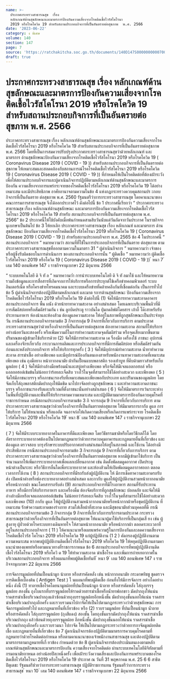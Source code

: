 ```yaml
---
name: >-
  ประกาศกระทรวงสาธารณสุข  เรื่อง
  หลักเกณฑ์ด้านสุขลักษณะและมาตรการป้องกันความเสี่ยงจากโรคติดเชื้อไวรัสโคโรนา
  2019 หรือโรคโควิด 19 สำหรับสถานประกอบกิจการที่เป็นอันตรายต่อสุขภาพ  พ.ศ. 2566
date: '2023-06-22'
category: ง พิเศษ
volume: 140
section: 147
page: 7
source: 'https://ratchakitcha.soc.go.th/documents/140D147S0000000000700.pdf'
draft: true
---
```


# ประกาศกระทรวงสาธารณสุข  เรื่อง หลักเกณฑ์ด้านสุขลักษณะและมาตรการป้องกันความเสี่ยงจากโรคติดเชื้อไวรัสโคโรนา 2019 หรือโรคโควิด 19 สำหรับสถานประกอบกิจการที่เป็นอันตรายต่อสุขภาพ  พ.ศ. 2566

ประกาศกระทรวงสาธารณสุข เรื่อง หลักเกณฑ์ด้านสุขลักษณะและมาตรการป้องกันความเสี่ยงจากโรคติดเชื้อไวรัสโคโรนา 2019 หรือโรคโควิด 19 สำหรับสถานประกอบกิจการที่เป็นอันตรายต่อสุขภาพ พ.ศ. 2566 โดยที่เป็นการสมควรปรับปรุงประกาศกระทรวงสาธารณสุขว่าด้วยหลักเกณฑ์ และมาตรการ ด้านสุขลักษณะป้องกันความเสี่ยงจากโรคติดเชื้อไวรัสโคโรนา 2019 หรือโรคโควิด 19 ( Coronavirus Disease 2019 ( COVID - 19 )) สำหรับสถานประกอบกิจการที่เป็นอันตรายต่อสุขภาพ ให้เหมาะสมและสอดคล้องกับสถานการณ์โรคโรคติดเชื้อไวรัสโคโรนา 2019 หรือโรคโควิด 19 ( Coronavirus Disease 2019 ( COVID - 19 )) ที่กำหนดให้เป็นโรคติดต่อที่ต้องเฝ้าระวัง เพื่อให้สถานประกอบกิจการและผู้ดาเนินกิจการปฏิบัติตามหลักเกณฑ์ด้านสุขลักษณะและมาตรการป้องกัน ความเสี่ยงจากการแพร่กระจายของโรคติดเชื้อไวรัสโคโรนา 2019 หรือโรคโควิด 19 ได้อย่างเหมาะสม และมีประสิทธิภาพ อาศัยอานาจตามความในข้อ 4 แห่งกฎกระทรวงควบคุมสถานปร ะกอบกิจการที่เป็นอันตราย ต่อสุขภาพ พ.ศ. 2560 รัฐมนตรีว่าการกระทรวงสาธารณสุข โดยคาแนะนาของคณะกรรมการสาธารณสุข จึงได้ออกประกาศไว้ ดังต่อไปนี้ ข้อ 1 ประกาศนี้เรียกว่า “ ประกาศกระทรวงสาธารณสุข เรื่อง หลักเกณฑ์ด้านสุขลักษณะ และมาตรการป้องกันความเสี่ยงจากโรคติดเชื้อไวรัสโคโรนา 2019 หรือโรคโควิด 19 สำหรับ สถานประกอบกิจการที่เป็นอันตรายต่อสุขภาพ พ.ศ. 2566” ข้อ 2 ประกาศนี้ให้ใช้บังคับเมื่อพ้นกำหนดสามสิบวันนับแต่วันถัดจากวันประกาศ ในราชกิจจานุเบกษาเป็นต้นไป ข้อ 3 ให้ยกเลิก ประกาศกระทรวงสาธารณสุข เรื่อง หลักเกณฑ์ และมาตรการ ด้านสุขลักษณะ ป้องกันความเสี่ยงจากโรคติดเชื้อไวรัสโคโรนา 2019 หรือโรคโควิด 19 ( Coronavirus Disease 2019 ( COVID - 19 )) สำหรับสถานประกอบกิจการ พ.ศ. 2565 ข้อ 4 ในประกาศนี้ “ สถานประกอบกิจการ ” หมายความว่า สถานที่ที่ใช้ในการประกอบกิจการที่เป็นอันตราย ต่อสุขภาพ ตามประกาศกระทรวงสาธารณสุขที่ออกตามความในมาตรา 31 “ ผู้ดำเนินกิจการ ” หมายความว่า เจ้าของ หรือผู้ซึ่งรับผิดชอบในการดำเนินการ ของสถานประกอบกิจการนั้น “ ผู้ติดเชื้อ ” หมายความว่า ผู้ติดเชื้อไวรัสโคโรนา 2019 หรือโควิด 19 ( Coronavirus Disease 2019 ( COVID - 19 )) ้ หนา 7 ่ เลม 140 ตอนพิเศษ 147 ง ราชกิจจานุเบกษา 22 มิถุนายน 2566

“ ระบบเทคโนโลยี ดิ จิ ทั ล ” หมายความว่ำ การนำระบบเทคโนโลยี ดิ จิ ทั ลมาใช้ และให้หมายความรวมถึงข้อมูลและการสื่อสารที่เกิดจากการให้บริการหรือการประยุกต์ใช้เครือข่ายคอมพิวเตอร์ ระบบอินเตอร์เน็ต หรือโครงข่ายโทรคมนาคม และระบบเครือข่ายที่คล้ายคลึงกันที่เชื่อมต่อกัน เป็นการทั่วไป ข้อ 5 ผู้ดำเนินกิจการต้องปฏิบัติตามหลักเกณฑ์ และมาต รการด้านสุขลักษณะ ป้องกันความเสี่ยงจากโรคติดเชื้อไวรัสโคโรนา 2019 หรือโรคโควิด 19 ดังต่อไปนี้ (1) จัดให้มีการทาความสะอาดอาคารสถานประกอบกิจการ พื้น ผนัง ด้วยน้ายาทาความสะอาด อย่างสม่าเสมอ โดยเฉพาะบริเวณพื้นผิวที่มีการสัมผัสบ่อยหรือสัมผัสร่วมกัน เ ช่น ลูกบิดประตู ราวบันได ปุ่มกดลิฟต์โดยสาร เก้าอี้ โต๊ะสาหรับรับประทานอาหาร ห้องน้าและห้องส้วม ต้องดูแลความสะอาด ให้อยู่ในสภาพที่ถูกสุขลักษณะเป็นประจำทุกวัน กรณีสถานประกอบกิจการตามข้อ 3 กิจการกลุ่ม 9 กิจการที่เกี่ยวกับการบริการ ตามประกาศกระทรวงสาธารณสุขว่าด้วยเรื่องกิจการที่เป็นอันตรายต่อสุขภาพ ต้องทาความสะอาด สถานที่ให้บริการอย่างน้อยวันละสองครั้ง หรือเพิ่มความถี่ในการทำความสะอาดจุดสัมผัสร่วม หรือจุดเสี่ยงมากขึ้นตามปริมาณของผู้เข้ามาใช้บริการด้วย (2) จัดให้มีการทำความสะอาด เค รื่องมือ เครื่องใช้ ภาชนะ อุปกรณ์และเครื่องจักรเกี่ยวกับ กระบวนการผลิตและการประกอบกิจการที่มีการสัมผัสบ่อย หรือสัมผัสร่วมกัน ก่อนและหลังประกอบกิจการ หรือให้บริการทุกครั้ง ( 3 ) จัดให้มีอุปกรณ์ทำความสะอาด น้ำยาทำความสะอาด สารฆ่าเชื้อ อย่างเพียงพอ และมีอุปกรณ์ป้องกันตนเองสาหรับพนักงานทาความสะอาดที่เหมาะสม เพียงพอ เช่น ถุงมือยาง หน้ากากอนามัย ผ้ากันเปื้อนแบบพลาสติก รองเท้าบูท ที่คีบด้ามยาวสำหรับเก็บมูลฝอย ( 4 ) จัดให้มีอ่างล้างมือพร้อมน้ำและสบู่อย่างเพียงพอ หรือจัดให้มีเจลแอลกอฮอล์ หรือแอลกอฮอล์เข้มข้นไม่น้อยกว่าร้อยละเจ็ดสิบ วางไว้ในจุดที่สามารถใช้ได้อย่างสะดวก และเพียงพอ ( 5 ) จัดให้มีภาชนะบรรจุ หรือภาชนะรองรับที่เหมาะสมและเพียงพอกับประเภท และปริมาณของมูลฝอย โดยจัดเก็บใส่ถุงพลาสติกมัดปากถุงให้มิดชิด นาไปกาจัดอย่างถูกสุขลักษณ ะ และทำความสะอาดภาชนะบรรจุ หรือภาชนะรองรับและบริเวณที่ตั้งภาชนะนั้นอย่างสม่ำเสมอ ( 6 ) จัดให้มีมาตรการเว้นระยะห่างในพื้นที่ปฏิบัติงานและพื้นที่ให้บริการตามความเหมาะสม และปฏิบัติตามมาตรการป้องกันควบคุมโรคที่ราชการกำหนด กรณีสถานประกอบกิจการตามข้อ 3 กิ จการกลุ่ม 9 กิจการที่เกี่ยวกับการบริการ ตามประกาศกระทรวงสาธารณสุขว่าด้วยเรื่องกิจการที่เป็นอันตรายต่อสุขภาพ ให้มีมาตรการกากับ ดูแล การให้บริการ ไม่ให้หนาแน่น หรือแออัด จนอาจก่อให้เกิดความเสี่ยงหรือเกิดการแพร่กระจาย โรคติดเชื้อไวรัสโคโรนา 2019 หรือโรคโควิด 19 ้ หนา 8 ่ เลม 140 ตอนพิเศษ 147 ง ราชกิจจานุเบกษา 22 มิถุนายน 2566

( 7 ) จัดให้มีระบบระบายอากาศในอาคารที่ดีและเพียงพอ โดยวิธีธรรมชาติหรือโดยวิธีกลก็ได้ โดยอัตราการระบายอากาศต้องเป็นไปตามกฎหมายว่าด้วยการควบคุมอาคารและกฎหมายอื่นที่เกี่ยวข้อง และต้องดูแล ตรวจสอบ บารุงรักษาระบบปรับอากาศอย่างสม่าเสมอให้อยู่ในสภาพดี และใช้งาน ได้อย่างมีประสิทธิภาพ กรณีสถานประกอบกิจการตามข้อ 3 กิจการกลุ่ม 9 กิจการที่เกี่ยวกับการบริการ ตามประกาศกระทรวงสาธารณสุขว่าด้วยเรื่องกิจการที่เป็นอันตรายต่อสุขภาพ หากมีผู้เข้ามาใช้บริการ เป็นจำนวนมากให้เพิ่มการระบายอากาศเพื่อแลกเปลี่ยนอากาศ เช่น ติดตั้งพัดลมดูดอากาศ เปิดประตู หน้าต่างเป็นระยะ หรือวิธีการอื่นใดเพื่อระบายอากาศ และห้องส้วมให้เปิดพัดลมดูดอากาศออก ตลอดเวลาการใช้งาน ( 8 ) สถานประกอบกิจการที่มีรถรับส่งผู้ปฏิบัติงาน ให้ มีการเช็ดทาความสะอาดรถรับส่ง เปิดหน้าต่างหรือช่องระบายอากาศอย่างสม่ำเสมอ และกากับ ดูแลให้ผู้ปฏิบัติงานสวมหน้ากากอนามัย หรือหน้ากากผ้า ขณะโดยสารรถรับส่ง (9) สถานประกอบกิจการที่มีโรงอาหาร สถานที่รับประทานอาหาร หรือมีการให้บริการอาหาร และเครื่องดื่ม ต้องจัดบริการที่ถูกสุขลักษณะ ปลอดภัย และจัดให้มีอ่างล้างมือหรือเจลแอลกอฮอล์เข้มข้น ไม่น้อยกว่าร้อยละเจ็ดสิบ วางไว้ในจุดที่สามารถใช้ได้อย่างสะดวกและเพียงพอ (10) กากับ ดูแล ให้ผู้ปฏิบัติงานสวมหน้ากากอนามัยหรือหน้ากากผ้าหรือชุดปฏิบัติงาน ที่เหมาะสม รักษำความสะอาดของร่างกาย สวมใส่เสื้อผ้าที่สะอาด และมีสุขอนามัยส่วนบุคคลที่ดี กรณีสถานประกอบกิจการตามข้อ 3 กิจการกลุ่ม 9 กิจการที่เกี่ยวกับการบริการตามประกาศ กระทรวงสาธารณสุขว่าด้วยเรื่องกิจการที่เป็นอันตรายต่อสุขภาพ ให้แนะนาผู้มาใช้บริการที่เป็นกลุ่มเสี่ ยง เช่น ผู้สูงอายุ ผู้ป่วยด้วยโรคระบบทางเดินหายใจ ให้สวมหน้ากากอนามัย หรือหน้ากากผ้า ตลอดระยะเวลาที่อยู่ในสถานประกอบกิจการ ( 11 ) ให้คาแนะนาหรือเผยแพร่ความรู้ในการป้องกันและลดความเสี่ยงจากโรคติดเชื้อไวรัส โคโรนา 2019 หรือโรคโควิด 19 แก่ผู้ปฏิบัติงาน (1 2 ) คัดกรองผู้ปฏิบัติงานตามความเหมาะสม หากพบผู้ปฏิบัติงานติดเชื้อไวรัสโคโรนา 2019 หรือโควิด 19 ให้หยุดปฏิบัติงานตามคาแนะนำของแพทย์หรือตามแนวทางที่ราชการกาหนด ข้อ 6 สถานประกอบกิจการที่พบผู้ปฏิบัติงานติดเชื้อไวรัสโคโรนา 2019 หรือโควิ ด 19 ให้ทำความสะอาด ฆ่าเชื้อโรค และเพิ่มการถ่ายเทอากาศในบริเวณสถานประกอบกิจการ หรือแผนกที่พบผู้ติดเชื้อทันที ้ หนา 9 ่ เลม 140 ตอนพิเศษ 147 ง ราชกิจจานุเบกษา 22 มิถุนายน 2566

การจัดการมูลฝอยที่ปนเปื้อนน้ามูก น้าลาย หรือสารคัดหลั่ง เช่น หน้ากากอนามัย กระดาษทิชชู ชุดตรวจการติดเชื้อเบื้องต้น ( Antigen Test ) ใ นแผนกที่พบผู้ติดเชื้อ ก่อนทิ้งให้มีการจัดการ อย่างใดอย่างหนึ่ง ดังนี้ (1) ทาลายเชื้อโรคโดยนามูลฝอยที่ปนเปื้อนน้ามูก น้าลาย หรือสารคัดหลั่ง ใส่ถุงบรรจุมูลฝอย สองชั้น ถุงใบแรกที่บรรจุมูลฝอยให้ราดด้วยสารฆ่าเชื้อหรือน้ำยาฟอกขาว มัดปากถุงให้แน่น ราดสารฆ่าเชื้อบริเวณปากถุงแล้วซ้อนด้วยถุงบรรจุมูลฝอยอีกหนึ่งชั้น มัดปากถุงชั้นนอกให้แน่น ราดสารฆ่าเชื้อบริเวณปากถุงอีกครั้ง และรวบรวมนาไปกาจัดให้เป็นไปตามกฎกระทรวงว่าด้วยสุขลักษณะ การจัดการมูลฝอยทั่วไป และกฎหมายอื่นที่เกี่ยวข้อง หรือ (2) รวบรวมมูลฝอย ที่ปนเปื้อนน้ามูก น้ำลาย หรือสารคัดหลั่ง ใส่ถุงบรรจุมูลฝอย (ถุงสีแดง) สองชั้น โดยถุงชั้นแรกมัดปากถุงให้แน่น ราดสารฆ่าเชื้อบริเวณปากถุง แล้วซ้อนด้วยถุงบรรจุมูลฝอย อีกหนึ่งชั้น มัดปากถุงชั้นนอกให้แน่น ราดสารฆ่าเชื้อบริเวณปากถุงอีกครั้ง และรวบรวมนา ไปกาจัด ให้เป็นไปตามกฎกระทรวงว่าด้วยการกาจัดมูลฝอยติดเชื้อ และกฎหมายอื่นที่เกี่ยวข้อง ข้อ 7 ผู้ดาเนินกิจการต้องปฏิบัติตามมาตรการควบคุมโรคตามที่กฎหมายว่าด้วยโรคติดต่อกำหนด หรือตามคาแนะนาของเจ้าพนักงานสาธารณสุข และต้องปฏิบัติตามมาตรการตามกฎหมายที่เกี่ ยวข้อง กำหนดด้วย ข้อ 8 ผู้ดาเนินกิจการต้องประเมินตนเองตามหลักเกณฑ์ด้านสุขลักษณะและมาตรการป้องกัน ความเสี่ยงจากโรคติดต่อ ผ่านระบบเทคโนโลยีดิจิทัลตามที่กรมอนามัยกาหนด อย่างน้อยปีละหนึ่งครั้ง เพื่อเฝ้าระวังความเสี่ยงและป้องกันการแพร่ระบาดของโรคติดเชื้อไวรัสโคโรนา 2019 หรือโรคโควิด 19 ประกาศ ณ วันที่ 31 พฤษภาคม พ.ศ. 25 6 6 สาธิต ปิตุเตชะ รัฐมนตรีช่วยว่าการกระทรวงสาธารณสุข ปฏิบัติราชการแทน รัฐมนตรีว่าการกระทรวงสาธารณสุข ้ หนา 10 ่ เลม 140 ตอนพิเศษ 147 ง ราชกิจจานุเบกษา 22 มิถุนายน 2566
